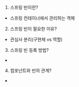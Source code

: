 1. 스프링 빈이란?

  - 스프링 컨테이너에서 관리하는 객체

2. 스프링 빈이 필요한 이유?
  - 관심사 분리(구현체 vs 역할)
  
3. 스프링 빈 등록 방법?
  - 
  
4. 컴포넌트와 빈의 관계?
  - 
